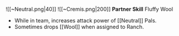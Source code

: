 
![[~Neutral.png|40]]
![[~Cremis.png|200]]
**Partner Skill**
Fluffy Wool
- While in team, increases attack power of [[Neutral]] Pals.
- Sometimes drops [[Wool]] when assigned to Ranch.